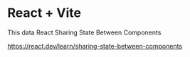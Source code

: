 # React + Vite

This data React Sharing State Between Components

https://react.dev/learn/sharing-state-between-components


